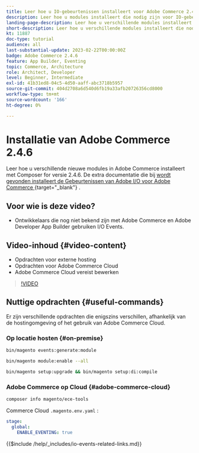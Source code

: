 ```yaml
---
title: Leer hoe u IO-gebeurtenissen installeert voor Adobe Commerce 2.4.6
description: Leer hoe u modules installeert die nodig zijn voor IO-gebeurtenissen in Adobe Commerce 2.4.6 voor gebruik in Adobe Developer App Builder
landing-page-description: Leer hoe u verschillende modules installeert die nodig zijn voor Adobe Commerce 2.4.6.
short-description: Leer hoe u verschillende modules installeert die nodig zijn voor Adobe Commerce 2.4.6.
kt: 11887
doc-type: tutorial
audience: all
last-substantial-update: 2023-02-22T00:00:00Z
badge: Adobe Commerce 2.4.6
feature: App Builder, Eventing
topic: Commerce, Architecture
role: Architect, Developer
level: Beginner, Intermediate
exl-id: 41b31ed8-04c5-4d50-aaff-abc3718b5957
source-git-commit: 404d2708a6d540d6fb19a33afb20726356cd8000
workflow-type: tm+mt
source-wordcount: '166'
ht-degree: 0%

---
```


# Installatie van Adobe Commerce 2.4.6

Leer hoe u verschillende nieuwe modules in Adobe Commerce installeert met Composer for versie 2.4.6. De extra documentatie die bij [&#x200B; wordt gevonden installeert de Gebeurtenissen van Adobe I/O voor Adobe Commerce &#x200B;](https://developer.adobe.com/commerce/events/get-started/installation/){target="_blank"} .

## Voor wie is deze video?

* Ontwikkelaars die nog niet bekend zijn met Adobe Commerce en Adobe Developer App Builder gebruiken I/O Events.

## Video-inhoud {#video-content}

* Opdrachten voor externe hosting
* Opdrachten voor Adobe Commerce Cloud
* Adobe Commerce Cloud vereist bewerken

>[!VIDEO](https://video.tv.adobe.com/v/3430641?quality=12&learn=on&captions=dut)

## Nuttige opdrachten {#useful-commands}

Er zijn verschillende opdrachten die enigszins verschillen, afhankelijk van de hostingomgeving of het gebruik van Adobe Commerce Cloud.

### Op locatie hosten {#on-premise}

```bash
bin/magento events:generate:module

bin/magento module:enable --all

bin/magento setup:upgrade && bin/magento setup:di:compile
```

### Adobe Commerce op Cloud {#adobe-commerce-cloud}

```bash
composer info magento/ece-tools
```

Commerce Cloud `.magento.env.yaml` :

```yaml
stage:
  global:
    ENABLE_EVENTING: true
```

{{$include /help/_includes/io-events-related-links.md}}
